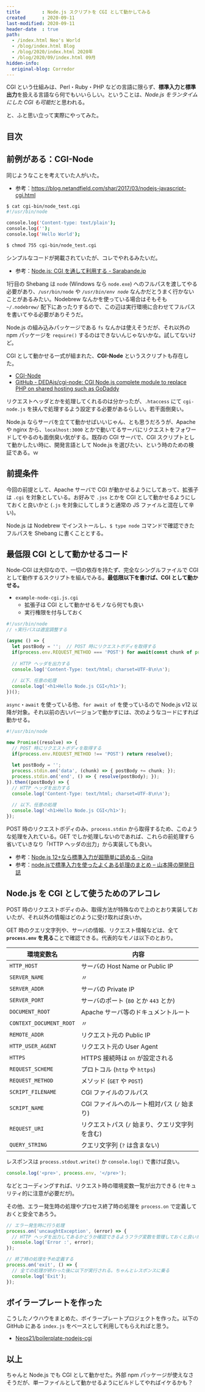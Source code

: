 ```yaml
---
title        : Node.js スクリプトを CGI として動かしてみる
created      : 2020-09-11
last-modified: 2020-09-11
header-date  : true
path:
  - /index.html Neo's World
  - /blog/index.html Blog
  - /blog/2020/index.html 2020年
  - /blog/2020/09/index.html 09月
hidden-info:
  original-blog: Corredor
---
```


CGI という仕組みは、Perl・Ruby・PHP などの言語に限らず、**標準入力と標準出力**を扱える言語なら何でもいいらしい。ということは、*Node.js をランタイムにした CGI も可能*だと思われる。

と、ふと思い立って実際にやってみた。

## 目次

## 前例がある：CGI-Node

同じようなことを考えていた人がいた。

- 参考：<https://blog.netandfield.com/shar/2017/03/nodejs-javascript-cgi.html>

```bash
$ cat cgi-bin/node_test.cgi
#!/usr/bin/node

console.log('Content-type: text/plain');
console.log('');
console.log('Hello World');

$ chmod 755 cgi-bin/node_test.cgi
```

シンプルなコードが掲載されていたが、コレでやれるみたいだ。

- 参考：[Node.js: CGI を通して利用する - Sarabande.jp](https://blog.sarabande.jp/post/163937909683)

1行目の Shebang は `node` (Windows なら `node.exe`) へのフルパスを渡してやる必要があり、`/usr/bin/node` や *`/usr/bin/env node`* なんかだとうまく行かないことがあるみたい。Nodebrew なんかを使っている場合はそもそも `~/.nodebrew/` 配下にあったりするので、この辺は実行環境に合わせてフルパスを書いてやる必要がありそうだ。

Node.js の組み込みパッケージである `fs` なんかは使えそうだが、それ以外の npm パッケージを `require()` するのはできないんじゃないかな。試してないけど。

CGI として動かせる一式が組まれた、**CGI-Node** というスクリプトも存在した。

- [CGI-Node](http://www.cgi-node.org/)
- [GitHub - DEDAjs/cgi-node: CGI Node.js complete module to replace PHP on shared hosting such as GoDaddy](https://github.com/DEDAjs/cgi-node)

リクエストヘッダとかを処理してくれるのは分かったが、`.htaccess` にて `cgi-node.js` を挟んで処理するよう設定する必要があるらしい。若干面倒臭い。

Node.js ならサーバを立てて動かせばいいじゃん、とも思うだろうが、Apache や nginx から、`localhost:3000` とかで動いてるサーバにリクエストをフォワードしてやるのも面倒臭い気がする。既存の CGI サーバで、CGI スクリプトとして動かしたい時に、開発言語として Node.js を選びたい、という時のための検証である。ｗ

## 前提条件

今回の前提として、Apache サーバで CGI が動かせるようにしてあって、拡張子は `.cgi` を対象としている。お好みで `.jss` とかを CGI として動かせるようにしておくと良いかと (`.js` を対象にしてしまうと通常の JS ファイルと混在して辛い)。

Node.js は Nodebrew でインストールし、`$ type node` コマンドで確認できたフルパスを Shebang に書くこととする。

## 最低限 CGI として動かせるコード

Node-CGI は大仰なので、一切の依存を持たず、完全なシングルファイルで CGI として動作するスクリプトを組んでみる。**最低限以下を書けば、CGI として動かせる。**

- `example-node-cgi.js.cgi`
  - 拡張子は CGI として動かせるモノなら何でも良い
  - 実行権限を付与しておく

```javascript
#!/usr/bin/node
// ↑実行パスは適宜調整する

(async () => {
  let postBody = '';  // POST 時にリクエストボディを取得する
  if(process.env.REQUEST_METHOD === 'POST') for await(const chunk of process.stdin) postBody += chunk;
  
  // HTTP ヘッダを出力する
  console.log('Content-Type: text/html; charset=UTF-8\n\n');
  
  // 以下、任意の処理
  console.log('<h1>Hello Node.js CGI</h1>');
})();
```

`async`・`await` を使っている他、`for await of` を使っているので Node.js v12 以降が対象。それ以前の古いバージョンで動かすには、次のようなコードにすれば動かせる。

```javascript
#!/usr/bin/node

new Promise((resolve) => {
  // POST 時にリクエストボディを取得する
  if(process.env.REQUEST_METHOD !== 'POST') return resolve();
  
  let postBody = '';
  process.stdin.on('data', (chunk) => { postBody += chunk; });
  process.stdin.on('end', () => { resolve(postBody); });
}).then((postBody) => {
  // HTTP ヘッダを出力する
  console.log('Content-Type: text/html; charset=UTF-8\n\n');
  
  // 以下、任意の処理
  console.log('<h1>Hello Node.js CGI</h1>');
});
```

POST 時のリクエストボディのみ、`process.stdin` から取得するため、このような処理を入れている。GET でしか処理しないのであれば、これらの前処理すら省いていきなり「HTTP ヘッダの出力」から実装しても良い。

- 参考：[Node.js 12+なら標準入力が超簡単に読める - Qiita](https://qiita.com/naokikimura/items/ffcac9ee68c7ca6f2f13)
- 参考：[node.jsで標準入力を使ったよくある処理のまとめ – 山本隆の開発日誌](https://www.gesource.jp/weblog/?p=8289)

## Node.js を CGI として使うためのアレコレ

POST 時のリクエストボディのみ、取得方法が特殊なので上のとおり実装しておいたが、それ以外の情報はどのように受け取れば良いか。

GET 時のクエリ文字列や、サーバの情報、リクエスト情報などは、全て **`process.env` を見る**ことで確認できる。代表的なモノは以下のとおり。

| 環境変数名              | 内容                                            |
|-------------------------|-------------------------------------------------|
| `HTTP_HOST`             | サーバの Host Name or Public IP                 |
| `SERVER_NAME`           | 〃                                              |
| `SERVER_ADDR`           | サーバの Private IP                             |
| `SERVER_PORT`           | サーバのポート (`80` とか `443` とか)           |
| `DOCUMENT_ROOT`         | Apache サーバ等のドキュメントルート             |
| `CONTEXT_DOCUMENT_ROOT` | 〃                                              |
| `REMOTE_ADDR`           | リクエスト元の Public IP                        |
| `HTTP_USER_AGENT`       | リクエスト元の User Agent                       |
| `HTTPS`                 | HTTPS 接続時は `on` が設定される                |
| `REQUEST_SCHEME`        | プロトコル (`http` や `https`)                  |
| `REQUEST_METHOD`        | メソッド (`GET` や `POST`)                      |
| `SCRIPT_FILENAME`       | CGI ファイルのフルパス                          |
| `SCRIPT_NAME`           | CGI ファイルへのルート相対パス (`/` 始まり)     |
| `REQUEST_URI`           | リクエストパス (`/` 始まり、クエリ文字列を含む) |
| `QUERY_STRING`          | クエリ文字列 (`?` は含まない)                   |

レスポンスは `process.stdout.write()` か `console.log()` で書けば良い。

```javascript
console.log('<pre>', process.env, '</pre>');
```

などとコーディングすれば、リクエスト時の環境変数一覧が出力できる (セキュリティ的に注意が必要だが)。

その他、エラー発生時の処理やプロセス終了時の処理を `process.on` で定義しておくと安全であろう。

```javascript
// エラー発生時に行う処理
process.on('uncaughtException', (error) => {
  // HTTP ヘッダを出力してあるかどうか確認できるようフラグ変数を管理しておくと良いだろう
  console.log('Error :', error);
});

// 終了時の処理を予め定義する
process.on('exit', () => {
  // 全ての処理が終わった後に以下が実行される。ちゃんとレスポンスに乗る
  console.log('Exit');
});
```

## ボイラープレートを作った

こうしたノウハウをまとめた、ボイラープレートプロジェクトを作った。以下の GitHub にある `index.js` をベースとして利用してもらえればと思う。

- [Neos21/boilerplate-nodejs-cgi](https://github.com/Neos21/boilerplate-nodejs-cgi)

## 以上

ちゃんと Node.js でも CGI として動かせた。外部 npm パッケージが使えなさそうだが、単一ファイルとして動かせるようにビルドしてやればイケるかも？
